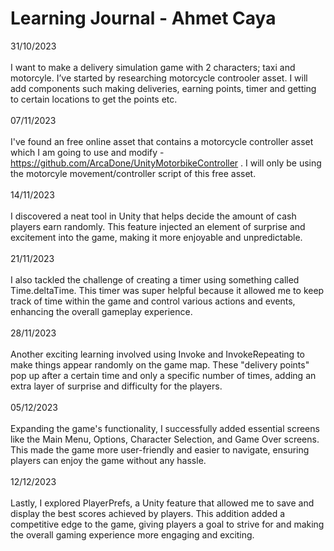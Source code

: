 # Learning Journal - Ahmet Caya

31/10/2023
<br/><br/>
I want to make a delivery simulation game with 2 characters; taxi and motorcyle. I’ve started by researching motorcycle controoler asset. I will add components such making deliveries, earning points, timer and getting to certain locations to get the points etc.
<br/><br/>
07/11/2023
<br/><br/>
I've found an free online asset that contains a motorcycle controller asset which I am going to use and modify - https://github.com/ArcaDone/UnityMotorbikeController . I will only be using the motorcyle movement/controller script of this free asset. 
<br/><br/>
14/11/2023
<br/><br/>
I discovered a neat tool in Unity that helps decide the amount of cash players earn randomly. This feature injected an element of surprise and excitement into the game, making it more enjoyable and unpredictable.
<br/><br/>
21/11/2023
<br/><br/>
I also tackled the challenge of creating a timer using something called Time.deltaTime. This timer was super helpful because it allowed me to keep track of time within the game and control various actions and events, enhancing the overall gameplay experience.
<br/><br/>
28/11/2023
<br/><br/>
Another exciting learning involved using Invoke and InvokeRepeating to make things appear randomly on the game map. These "delivery points" pop up after a certain time and only a specific number of times, adding an extra layer of surprise and difficulty for the players.
<br/><br/>
05/12/2023
<br/><br/>
Expanding the game's functionality, I successfully added essential screens like the Main Menu, Options, Character Selection, and Game Over screens. This made the game more user-friendly and easier to navigate, ensuring players can enjoy the game without any hassle.
<br/><br/>
12/12/2023
<br/><br/>
Lastly, I explored PlayerPrefs, a Unity feature that allowed me to save and display the best scores achieved by players. This addition added a competitive edge to the game, giving players a goal to strive for and making the overall gaming experience more engaging and exciting.
